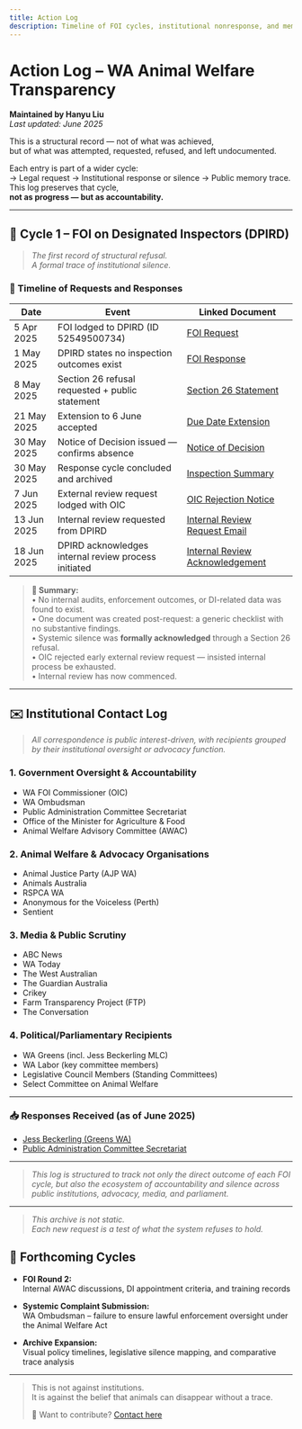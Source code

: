 ```yaml
---
title: Action Log
description: Timeline of FOI cycles, institutional nonresponse, and memory traces.
---
```


# Action Log – WA Animal Welfare Transparency  
**Maintained by Hanyu Liu**  
_Last updated: June 2025_

This is a structural record — not of what was achieved,  
but of what was attempted, requested, refused, and left undocumented.

Each entry is part of a wider cycle:  
→ Legal request → Institutional response or silence → Public memory trace.  
This log preserves that cycle,  
**not as progress — but as accountability.**

---

## 🔁 Cycle 1 – FOI on Designated Inspectors (DPIRD)
> *The first record of structural refusal.  
A formal trace of institutional silence.*

### 📅 Timeline of Requests and Responses

| Date        | Event                                                    | Linked Document |
|-------------|----------------------------------------------------------|------------------|
| 5 Apr 2025  | FOI lodged to DPIRD (ID 52549500734)                     | [FOI Request](/resources/dpird_foi_application.pdf) |
| 1 May 2025  | DPIRD states no inspection outcomes exist                | [FOI Response](/resources/foi_response_dpird_1may2025.pdf) |
| 8 May 2025  | Section 26 refusal requested + public statement          | [Section 26 Statement](/resources/foi_request_section_26_statement.pdf) |
| 21 May 2025 | Extension to 6 June accepted                             | [Due Date Extension](/resources/FOI2025-008-Request-for-due-date-extension.pdf) |
| 30 May 2025 | Notice of Decision issued — confirms absence             | [Notice of Decision](/resources/notice_of_decision.pdf) |
| 30 May 2025  | Response cycle concluded and archived                    | [Inspection Summary](/resources/foi_document_1_summary.pdf) |
| 7 Jun 2025  | External review request lodged with OIC                  | [OIC Rejection Notice](/resources/oic_rejection.pdf) |
| 13 Jun 2025 | Internal review requested from DPIRD                     | [Internal Review Request Email](/resources/internal_review_request.pdf) |
| 18 Jun 2025 | DPIRD acknowledges internal review process initiated     | [Internal Review Acknowledgement](/resources/internal_review_acknowledgement.pdf) |

> **📝 Summary:**  
> • No internal audits, enforcement outcomes, or DI-related data was found to exist.  
> • One document was created post-request: a generic checklist with no substantive findings.  
> • Systemic silence was **formally acknowledged** through a Section 26 refusal.  
> • OIC rejected early external review request — insisted internal process be exhausted.  
> • Internal review has now commenced.

---
## ✉️ Institutional Contact Log

> *All correspondence is public interest-driven, with recipients grouped by their institutional oversight or advocacy function.*

### 1. Government Oversight & Accountability  
- WA FOI Commissioner (OIC)  
- WA Ombudsman  
- Public Administration Committee Secretariat  
- Office of the Minister for Agriculture & Food  
- Animal Welfare Advisory Committee (AWAC)

### 2. Animal Welfare & Advocacy Organisations  
- Animal Justice Party (AJP WA)  
- Animals Australia  
- RSPCA WA  
- Anonymous for the Voiceless (Perth)  
- Sentient

### 3. Media & Public Scrutiny  
- ABC News  
- WA Today  
- The West Australian  
- The Guardian Australia  
- Crikey  
- Farm Transparency Project (FTP)  
- The Conversation

### 4. Political/Parliamentary Recipients  
- WA Greens (incl. Jess Beckerling MLC)  
- WA Labor (key committee members)  
- Legislative Council Members (Standing Committees)  
- Select Committee on Animal Welfare

---

### 📥 Responses Received (as of June 2025)
- [Jess Beckerling (Greens WA)](/resources/jess-reply.pdf)  
- [Public Administration Committee Secretariat](/resources/pac-reply.pdf)

---

> *This log is structured to track not only the direct outcome of each FOI cycle, but also the ecosystem of accountability and silence across public institutions, advocacy, media, and parliament.*
---

> *This archive is not static.  
Each new request is a test of what the system refuses to hold.*

## 🧭 Forthcoming Cycles

- **FOI Round 2:**  
  Internal AWAC discussions, DI appointment criteria, and training records

- **Systemic Complaint Submission:**  
  WA Ombudsman – failure to ensure lawful enforcement oversight under the Animal Welfare Act

- **Archive Expansion:**  
  Visual policy timelines, legislative silence mapping, and comparative trace analysis

---

> This is not against institutions.  
> It is against the belief that animals can disappear without a trace.  
>  
> 💬 Want to contribute? [Contact here](/about)